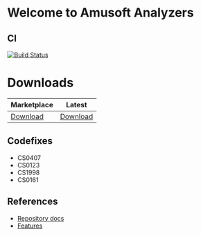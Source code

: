 # Welcome to Amusoft Analyzers

## CI

[![Build Status](https://taori.visualstudio.com/Amusoft.CodeAnalysis.Analyzers/_apis/build/status/taori.Amusoft.CodeAnalysis.Analyzers?branchName=master)](https://taori.visualstudio.com/Amusoft.CodeAnalysis.Analyzers/_build/latest?definitionId=4&branchName=master)

# Downloads

|Marketplace|Latest|
|---|---|
|[Download](https://marketplace.visualstudio.com/items?itemName=Amusoft.Amusoft-CodeAnalysis-Analyzers)|[Download](https://github.com/taori/Amusoft.CodeAnalysis.Analyzers/releases/latest)|

## Codefixes

- CS0407
- CS0123
- CS1998
- CS0161

## References
- [Repository docs](https://github.com/taori/Amusoft.CodeAnalysis.Analyzers/tree/master/docs)
- [Features](https://github.com/taori/Amusoft.CodeAnalysis.Analyzers/tree/master/docs/FEATURES.md)
